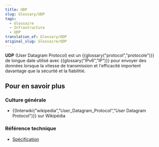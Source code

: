 ```yaml
---
title: UDP
slug: Glossary/UDP
tags:
  - Glossaire
  - Infrastructure
  - UDP
translation_of: Glossary/UDP
original_slug: Glossaire/UDP
---
```

**UDP** (User Datagram Protocol) est un {{glossary("protocol","protocole")}} de longue date utilisé avec {{glossary("IPv6","IP")}} pour envoyer des données lorsque la vitesse de transmission et l'efficacité importent davantage que la sécurité et la fiabilitié.

## Pour en savoir plus

### Culture générale

- {{Interwiki("wikipedia","User_Datagram_Protocol","User Datagram Protocol")}} sur Wikipédia

### Référence technique

- [Spécification](http://tools.ietf.org/html/rfc768)

<!---->
